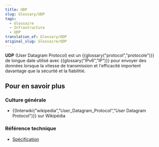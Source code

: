 ```yaml
---
title: UDP
slug: Glossary/UDP
tags:
  - Glossaire
  - Infrastructure
  - UDP
translation_of: Glossary/UDP
original_slug: Glossaire/UDP
---
```

**UDP** (User Datagram Protocol) est un {{glossary("protocol","protocole")}} de longue date utilisé avec {{glossary("IPv6","IP")}} pour envoyer des données lorsque la vitesse de transmission et l'efficacité importent davantage que la sécurité et la fiabilitié.

## Pour en savoir plus

### Culture générale

- {{Interwiki("wikipedia","User_Datagram_Protocol","User Datagram Protocol")}} sur Wikipédia

### Référence technique

- [Spécification](http://tools.ietf.org/html/rfc768)

<!---->
